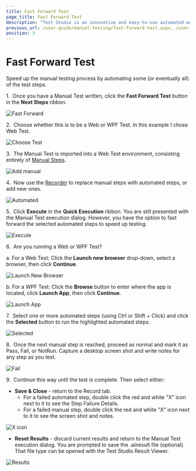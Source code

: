 ```yaml
---
title: Fast Forward Test
page_title: Fast Forward Test
description: "Test Studio is an innovative and easy-to-use automated web, WPF and load testing solution. Test Studio tests support essential technologies like ASP.NET AJAX, Silverlight, PHP and MVC. HTML5, Testing framework, functional testing, performance testing, load testing, exploratory testing, manual testing."
previous_url: /user-guide/manual-testing/fast-forward-test.aspx, /user-guide/manual-testing/fast-forward-test
position: 3
---
```

# Fast Forward Test

Speed up the manual testing process by automating some (or eventually all) of the test steps.

1.&nbsp; Once you have a Manual Test written, click the **Fast Forward Test** button in the **Next Steps** ribbon.

![Fast Forward][1]

2.&nbsp; Choose whether this is to be a Web or WPF Test. In this example I chose Web Test.

![Choose Test][2]

3.&nbsp; The Manual Test is imported into a Web Test environment, consisting entirely of <a href="/features/custom-steps/manual-step" target="_blank">Manual Steps</a>.

![Add manual][3]

4.&nbsp; Now use the <a href="/getting-started/test-recording/overview" target="_blank">Recorder</a> to replace manual steps with automated steps, or add new ones.

![Automated][4]

5.&nbsp; Click **Execute** in the **Quick Execution** ribbon. You are still presented with the Manual Test execution dialog. However, you have the option to fast forward the selected automated steps to speed up testing.

![Execute][5]

6.&nbsp; Are you running a Web or WPF Test?

a. For a Web Test: Click the **Launch new browser** drop-down, select a browser, then click **Continue**.

![Launch New Browser][6]

b. For a WPF Test: Click the **Browse** button to enter where the app is located, click **Launch App**, then click **Continue**.

![Launch App][7]

7.&nbsp; Select one or more automated steps (using Ctrl or Shift + Click) and click the **Selected** button to run the highlighted automated steps.

![Selected][8]

8.&nbsp; Once the next manual step is reached, proceed as normal and mark it as Pass, Fail, or NotRun. Capture a desktop screen shot and write notes for any step as you test.

![Fail][9]

9.&nbsp; Continue this way until the test is complete. Then select either:

- **Save & Close** - return to the Record tab.
  - For a failed automated step, double click the red and white "X" icon next to it to see the Step Failure Details.
  - For a failed manual step, double click the red and white "X" icon next to it to see the screen shot and notes.

![X icon][10]

- **Reset Results** - discard current results and return to the Manual Test execution dialog. You are prompted to save the .aiiresult file (optional). That file type can be opened with the Test Studio Result Viewer.

![Results][11]

[1]: /img/features/testing-types/manual-testing/fast-forward/fig1.png
[2]: /img/features/testing-types/manual-testing/fast-forward/fig2.png
[3]: /img/features/testing-types/manual-testing/fast-forward/fig3.png
[4]: /img/features/testing-types/manual-testing/fast-forward/fig4.png
[5]: /img/features/testing-types/manual-testing/fast-forward/fig5.png
[6]: /img/features/testing-types/manual-testing/fast-forward/fig6.png
[7]: /img/features/testing-types/manual-testing/fast-forward/fig7.png
[8]: /img/features/testing-types/manual-testing/fast-forward/fig8.png
[9]: /img/features/testing-types/manual-testing/fast-forward/fig9.png
[10]: /img/features/testing-types/manual-testing/fast-forward/fig10.png
[11]: /img/features/testing-types/manual-testing/fast-forward/fig11.png
